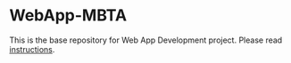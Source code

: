 # WebApp-MBTA
 This is the base repository for Web App Development project. Please read [instructions](instructions.md). 
